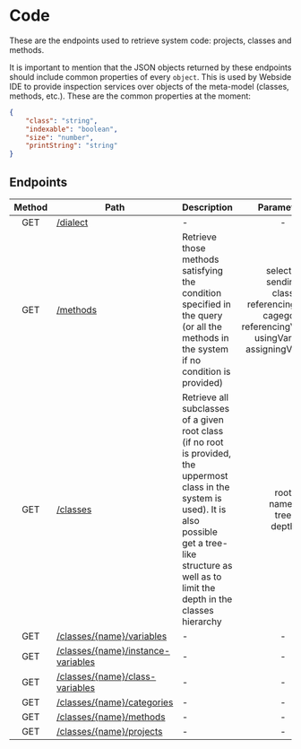 # Code
These are the endpoints used to retrieve system code: projects, classes and methods.

It is important to mention that the JSON objects returned by these endpoints should include common properties of every `object`. This is used by Webside IDE to provide inspection services over objects of the meta-model (classes, methods, etc.).
These are the common properties at the moment:

```json
{
    "class": "string",
    "indexable": "boolean",
    "size": "number",
    "printString": "string"
}
```
## Endpoints

| Method | Path | Description | Parameters | Payload |
| :--: | -- | -- | :--: | -- |
| GET | [/dialect](code/dialect/get.md) | - | - | | - |
| GET | [/methods](code/methods/get.md) | Retrieve those methods satisfying the condition specified in the query (or all the methods in the system if no condition is provided) | selector<br />sending<br />class<br />referencingClass<br />cagegory<br />referencingVariable<br />usingVariable<br />assigningVariable | | - |
| GET | [/classes](code/classes/get.md) | Retrieve all subclasses of a given root class (if no root is provided, the uppermost class in the system is used). It is also possible get a tree-like structure as well as to limit the depth in the classes hierarchy | root<br />names<br />tree<br />depth | | - |
| GET | [/classes/{name}/variables](code/classes/variables/get.md) | - | - | | - |
| GET | [/classes/{name}/instance-variables](code/classes/instance-variables/get.md) | - | - | | - |
| GET | [/classes/{name}/class-variables](code/classes/class-variables/get.md) | - | - | | - |
| GET | [/classes/{name}/categories](code/classes/categories/get.md) | - | - | | - |
| GET | [/classes/{name}/methods](code/classes/methods/get.md) | - | - | | - |
| GET | [/classes/{name}/projects](code/projects/get.md) | - | - | | - |